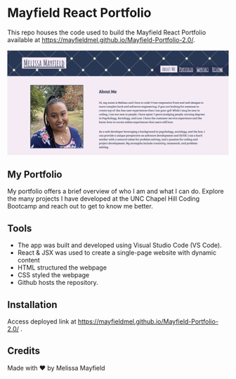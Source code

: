 # Mayfield React Portfolio

This repo houses the code used to build the Mayfield React Portfolio available at https://mayfieldmel.github.io/Mayfield-Portfolio-2.0/.

![Mayfield-react-portfolio-screenshot](./src/assets/images/mayfield-react-portfolio-screenshot.png)

## My Portfolio

My portfolio offers a brief overview of who I am and what I can do. Explore the many projects I have developed at the UNC Chapel Hill Coding Bootcamp and reach out to get to know me better.

## Tools

* The app was built and developed using Visual Studio Code (VS Code). 
* React & JSX was used to create a single-page website with dynamic content
* HTML structured the webpage
* CSS styled the webpage
* Github hosts the repository.


## Installation

Access deployed link at https://mayfieldmel.github.io/Mayfield-Portfolio-2.0/ .

## Credits

Made with ❤️ by Melissa Mayfield
